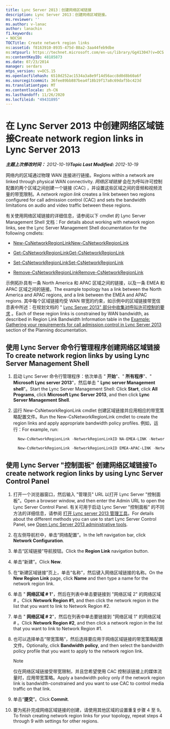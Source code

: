 ```yaml
---
title: Lync Server 2013：创建网络区域链接
description: Lync Server 2013：创建网络区域链接。
ms.reviewer: ''
ms.author: v-lanac
author: lanachin
f1.keywords:
- NOCSH
TOCTitle: Create network region links
ms:assetid: f8163910-8935-475d-88a2-3aa44feb9dbe
ms:mtpsurl: https://technet.microsoft.com/en-us/library/Gg413047(v=OCS.15)
ms:contentKeyID: 48185873
ms.date: 07/23/2014
manager: serdars
mtps_version: v=OCS.15
ms.openlocfilehash: 6510d252ac1534a3a8e9f14d56acc8d0d8b60a6f
ms.sourcegitcommit: 36fee89bb887bea4f18b19f17a8c69daf5bc423d
ms.translationtype: MT
ms.contentlocale: zh-CN
ms.lasthandoff: 11/26/2020
ms.locfileid: "49431895"
---
```

# <a name="create-network-region-links-in-lync-server-2013"></a><span data-ttu-id="52d3f-103">在 Lync Server 2013 中创建网络区域链接</span><span class="sxs-lookup"><span data-stu-id="52d3f-103">Create network region links in Lync Server 2013</span></span>

<div data-xmlns="http://www.w3.org/1999/xhtml">

<div class="topic" data-xmlns="http://www.w3.org/1999/xhtml" data-msxsl="urn:schemas-microsoft-com:xslt" data-cs="https://msdn.microsoft.com/">

<div data-asp="https://msdn2.microsoft.com/asp">



</div>

<div id="mainSection">

<div id="mainBody"><span data-ttu-id="52d3f-104">

<span> </span></span><span class="sxs-lookup"><span data-stu-id="52d3f-104">

<span> </span></span></span>

<span data-ttu-id="52d3f-105">_**主题上次修改时间：** 2012-10-19_</span><span class="sxs-lookup"><span data-stu-id="52d3f-105">_**Topic Last Modified:** 2012-10-19_</span></span>

<span data-ttu-id="52d3f-106">网络内的区域通过物理 WAN 连接进行链接。</span><span class="sxs-lookup"><span data-stu-id="52d3f-106">Regions within a network are linked through physical WAN connectivity.</span></span> <span data-ttu-id="52d3f-107">*网络区域链接* 会在为呼叫许可控制配置的两个区域之间创建一个链接 (CAC) ，并设置这些区域之间的音频和视频流量的带宽限制。</span><span class="sxs-lookup"><span data-stu-id="52d3f-107">A *network region link* creates a link between two regions configured for call admission control (CAC) and sets the bandwidth limitations on audio and video traffic between these regions.</span></span>

<span data-ttu-id="52d3f-108">有关使用网络区域链接的详细信息，请参阅以下 cmdlet 的 Lync Server Management Shell 文档：</span><span class="sxs-lookup"><span data-stu-id="52d3f-108">For details about working with network region links, see the Lync Server Management Shell documentation for the following cmdlets:</span></span>

  - [<span data-ttu-id="52d3f-109">New-CsNetworkRegionLink</span><span class="sxs-lookup"><span data-stu-id="52d3f-109">New-CsNetworkRegionLink</span></span>](https://docs.microsoft.com/powershell/module/skype/New-CsNetworkRegionLink)

  - [<span data-ttu-id="52d3f-110">Get-CsNetworkRegionLink</span><span class="sxs-lookup"><span data-stu-id="52d3f-110">Get-CsNetworkRegionLink</span></span>](https://docs.microsoft.com/powershell/module/skype/Get-CsNetworkRegionLink)

  - [<span data-ttu-id="52d3f-111">Set-CsNetworkRegionLink</span><span class="sxs-lookup"><span data-stu-id="52d3f-111">Set-CsNetworkRegionLink</span></span>](https://docs.microsoft.com/powershell/module/skype/Set-CsNetworkRegionLink)

  - [<span data-ttu-id="52d3f-112">Remove-CsNetworkRegionLink</span><span class="sxs-lookup"><span data-stu-id="52d3f-112">Remove-CsNetworkRegionLink</span></span>](https://docs.microsoft.com/powershell/module/skype/Remove-CsNetworkRegionLink)

<span data-ttu-id="52d3f-113">示例拓扑具有一条 North America 和 APAC 区域之间的链接，以及一条 EMEA 和 APAC 区域之间的链接。</span><span class="sxs-lookup"><span data-stu-id="52d3f-113">The example topology has a link between the North America and APAC regions, and a link between the EMEA and APAC regions.</span></span> <span data-ttu-id="52d3f-114">其中每个区域链接均受 WAN 带宽的约束，如示例中的区域链接带宽信息表中所述：在规划文档的 " [Lync Server 2013" 部分中收集对呼叫许可控制的要求](lync-server-2013-example-of-gathering-your-requirements-for-call-admission-control.md) 。</span><span class="sxs-lookup"><span data-stu-id="52d3f-114">Each of these region links is constrained by WAN bandwidth, as described in Region Link Bandwidth Information table in the [Example: Gathering your requirements for call admission control in Lync Server 2013](lync-server-2013-example-of-gathering-your-requirements-for-call-admission-control.md) section of the Planning documentation.</span></span>

<div>

## <a name="to-create-network-region-links-by-using-lync-server-management-shell"></a><span data-ttu-id="52d3f-115">使用 Lync Server 命令行管理程序创建网络区域链接</span><span class="sxs-lookup"><span data-stu-id="52d3f-115">To create network region links by using Lync Server Management Shell</span></span>

1.  <span data-ttu-id="52d3f-116">启动 Lync Server 命令行管理程序：依次单击 " **开始**"、" **所有程序**"、" **Microsoft Lync server 2013**"，然后单击 " **Lync server Management shell**"。</span><span class="sxs-lookup"><span data-stu-id="52d3f-116">Start the Lync Server Management Shell: Click **Start**, click **All Programs**, click **Microsoft Lync Server 2013**, and then click **Lync Server Management Shell**.</span></span>

2.  <span data-ttu-id="52d3f-117">运行 New-CsNetworkRegionLink cmdlet 创建区域链接并应用相应的带宽策略配置文件。</span><span class="sxs-lookup"><span data-stu-id="52d3f-117">Run the New-CsNetworkRegionLink cmdlet to create the region links and apply appropriate bandwidth policy profiles.</span></span> <span data-ttu-id="52d3f-118">例如，运行：</span><span class="sxs-lookup"><span data-stu-id="52d3f-118">For example, run:</span></span>
    
      ```powershell
        New-CsNetworkRegionLink -NetworkRegionLinkID NA-EMEA-LINK -NetworkRegionID1 NorthAmerica -NetworkRegionID2 EMEA -BWPolicyProfileID 50Mb_Link
      ```
    
      ```powershell
        New-CsNetworkRegionLink -NetworkRegionLinkID EMEA-APAC-LINK -NetworkRegionID1 EMEA -NetworkRegionID2 APAC -BWPolicyProfileID 25Mb_Link
      ```

</div>

<div>

## <a name="to-create-network-region-links-by-using-lync-server-control-panel"></a><span data-ttu-id="52d3f-119">使用 Lync Server "控制面板" 创建网络区域链接</span><span class="sxs-lookup"><span data-stu-id="52d3f-119">To create network region links by using Lync Server Control Panel</span></span>

1.  <span data-ttu-id="52d3f-120">打开一个浏览器窗口，然后输入 "管理员" URL 以打开 Lync Server "控制面板"。</span><span class="sxs-lookup"><span data-stu-id="52d3f-120">Open a browser window, and then enter the Admin URL to open the Lync Server Control Panel.</span></span> <span data-ttu-id="52d3f-121">有关可用于启动 Lync Server "控制面板" 的不同方法的详细信息，请参阅 [打开 Lync server 2013 管理工具](lync-server-2013-open-lync-server-administrative-tools.md)。</span><span class="sxs-lookup"><span data-stu-id="52d3f-121">For details about the different methods you can use to start Lync Server Control Panel, see [Open Lync Server 2013 administrative tools](lync-server-2013-open-lync-server-administrative-tools.md).</span></span>

2.  <span data-ttu-id="52d3f-122">在左侧导航栏中，单击“网络配置”。</span><span class="sxs-lookup"><span data-stu-id="52d3f-122">In the left navigation bar, click **Network Configuration**.</span></span>

3.  <span data-ttu-id="52d3f-123">单击“区域链接”导航按钮。</span><span class="sxs-lookup"><span data-stu-id="52d3f-123">Click the **Region Link** navigation button.</span></span>

4.  <span data-ttu-id="52d3f-124">单击“新建”。</span><span class="sxs-lookup"><span data-stu-id="52d3f-124">Click **New**.</span></span>

5.  <span data-ttu-id="52d3f-125">在“新建区域链接”页上，单击“名称”，然后键入网络区域链接的名称。</span><span class="sxs-lookup"><span data-stu-id="52d3f-125">On the **New Region Link** page, click **Name** and then type a name for the network region link.</span></span>

6.  <span data-ttu-id="52d3f-126">单击 " **网络区域 \# 1**"，然后在列表中单击要链接到 "网络区域 2" 的网络区域 \# 。</span><span class="sxs-lookup"><span data-stu-id="52d3f-126">Click **Network Region \#1**, and then click the network region in the list that you want to link to Network Region \#2.</span></span>

7.  <span data-ttu-id="52d3f-127">单击 " **网络区域 \# 2**"，然后在列表中单击要链接到 "网络区域 1" 的网络区域 \# 。</span><span class="sxs-lookup"><span data-stu-id="52d3f-127">Click **Network Region \#2**, and then click a network region in the list that you want to link to Network Region \#1.</span></span>

8.  <span data-ttu-id="52d3f-128">也可以选择单击“带宽策略”，然后选择要应用于网络区域链接的带宽策略配置文件。</span><span class="sxs-lookup"><span data-stu-id="52d3f-128">Optionally, click **Bandwidth policy**, and then select the bandwidth policy profile that you want to apply to the network region link.</span></span>
    
    <div class=" ">
    

    > [!NOTE]  
    > <span data-ttu-id="52d3f-129">仅在网络区域链接受带宽限制，并且您希望使用 CAC 控制该链接上的媒体流量时，应用带宽策略。</span><span class="sxs-lookup"><span data-stu-id="52d3f-129">Apply a bandwidth policy only if the network region link is bandwidth-constrained and you want to use CAC to control media traffic on that link.</span></span>

    
    </div>

9.  <span data-ttu-id="52d3f-130">单击“**提交**”。</span><span class="sxs-lookup"><span data-stu-id="52d3f-130">Click **Commit**.</span></span>

10. <span data-ttu-id="52d3f-131">要为拓扑完成网络区域链接的创建，请使用其他区域的设置重复步骤 4 至 9。</span><span class="sxs-lookup"><span data-stu-id="52d3f-131">To finish creating network region links for your topology, repeat steps 4 through 9 with settings for other regions.</span></span>

<span data-ttu-id="52d3f-132"></div>

</div>

<span> </span>

</div>

</div>

</span><span class="sxs-lookup"><span data-stu-id="52d3f-132"></div>

</div>

<span> </span>

</div>

</div>

</span></span></div>
